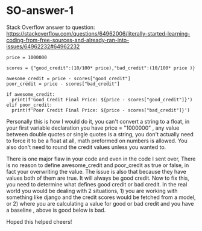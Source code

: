 # SO-answer-1
Stack Overflow answer to question: https://stackoverflow.com/questions/64962006/literally-started-learning-coding-from-free-sources-and-already-ran-into-issues/64962232#64962232


```
price = 1000000

scores = {"good_credit":(10/100* price),"bad_credit":(10/100* price )}

awesome_credit = price - scores["good_credit"]
poor_credit = price - scores["bad_credit"]

if awesome_credit:
  print(f'Good Credit Final Price: ${price - scores["good_credit"]}')
elif poor_credit:
  print(f'Poor Credit Final Price: ${price - scores["bad_credit"]}') 
  ```
  
  
Personally this is how I would do it, you can't convert a string to a float, in your first variable declaration you have price = "1000000" , any value between double quotes or single quotes is a string, you don't actually need to force it to be a float at all, math preformed on numbers is allowed. You also don't need to round the credit values unless you wanted to.

There is one major flaw in your code and even in the code I sent over, There is no reason to define awesome_credit and poor_credit as true or false, in fact your overwriting the value. The issue is also that because they have values both of them are true. It will always be good credit. Now to fix this, you need to determine what defines good credit or bad credit. In the real world you would be dealing with 2 situations, 1) you are working with something like django and the credit scores would be fetched from a model, or 2) where you are calculating a value for good or bad credit and you have a baseline , above is good below is bad.

Hoped this helped cheers!
